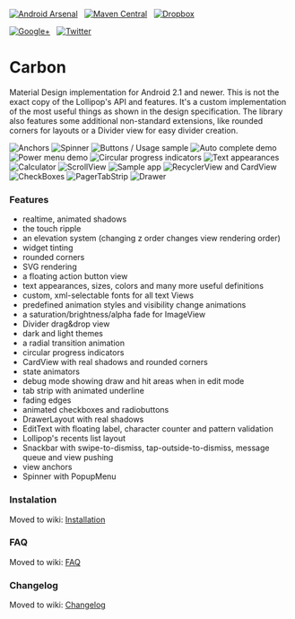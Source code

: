[![Android Arsenal](https://img.shields.io/badge/Android%20Arsenal-Carbon-brightgreen.svg?style=flat)](https://android-arsenal.com/details/1/1491)&nbsp;&nbsp;
[![Maven Central](https://img.shields.io/badge/Maven%20Central-0.10.0.1-brightgreen.svg)](https://oss.sonatype.org/content/groups/public/tk/zielony/carbon/0.10.0.1/)&nbsp;&nbsp;
[![Dropbox](https://img.shields.io/badge/Dropbox-Sample%20app-brightgreen.svg)](https://www.dropbox.com/s/qp4gu6m5so1o0df/samples.apk?raw=1)

[![Google+](https://img.shields.io/badge/Google+-Zielony-red.svg)](https://plus.google.com/u/2/109054799904873578131)&nbsp;&nbsp;
[![Twitter](https://img.shields.io/badge/Twitter-GreenMakesApps-blue.svg)](https://twitter.com/GreenMakesApps)

Carbon
================
Material Design implementation for Android 2.1 and newer. This is not the exact copy of the Lollipop's API and features. It's a custom implementation of the most useful things as shown in the design specification. The library also features some additional non-standard extensions, like rounded corners for layouts or a Divider view for easy divider creation.

![Anchors](https://github.com/ZieIony/Carbon/blob/master/images/anchors.png)
![Spinner](https://github.com/ZieIony/Carbon/blob/master/images/spinner.png)
![Buttons / Usage sample](https://github.com/ZieIony/Carbon/blob/master/images/buttonsusage.png)
![Auto complete demo](https://github.com/ZieIony/Carbon/blob/master/images/autocomplete.png)
![Power menu demo](https://github.com/ZieIony/Carbon/blob/master/images/powermenu.png)
![Circular progress indicators](https://github.com/ZieIony/Carbon/blob/master/images/progress.png)
![Text appearances](https://github.com/ZieIony/Carbon/blob/master/images/textappearances.png)
![Calculator](https://github.com/ZieIony/Carbon/blob/master/images/calculator.png)
![ScrollView](https://github.com/ZieIony/Carbon/blob/master/images/scrollview.png)
![Sample app](https://github.com/ZieIony/Carbon/blob/master/images/sampleapp.png)
![RecyclerView and CardView](https://github.com/ZieIony/Carbon/blob/master/images/recyclercards.png)
![CheckBoxes](https://github.com/ZieIony/Carbon/blob/master/images/checkboxes.png)
![PagerTabStrip](https://github.com/ZieIony/Carbon/blob/master/images/pagertabstrip.png)
![Drawer](https://github.com/ZieIony/Carbon/blob/master/images/drawer.png)

### Features
 - realtime, animated shadows
 - the touch ripple
 - an elevation system (changing z order changes view rendering order)
 - widget tinting
 - rounded corners
 - SVG rendering
 - a floating action button view
 - text appearances, sizes, colors and many more useful definitions
 - custom, xml-selectable fonts for all text Views
 - predefined animation styles and visibility change animations
 - a saturation/brightness/alpha fade for ImageView
 - Divider drag&drop view
 - dark and light themes
 - a radial transition animation
 - circular progress indicators
 - CardView with real shadows and rounded corners
 - state animators
 - debug mode showing draw and hit areas when in edit mode
 - tab strip with animated underline
 - fading edges
 - animated checkboxes and radiobuttons
 - DrawerLayout with real shadows
 - EditText with floating label, character counter and pattern validation
 - Lollipop's recents list layout
 - Snackbar with swipe-to-dismiss, tap-outside-to-dismiss, message queue and view pushing
 - view anchors
 - Spinner with PopupMenu

### Instalation
Moved to wiki: [Installation](https://github.com/ZieIony/Carbon/wiki/Installation)

### FAQ
Moved to wiki: [FAQ](https://github.com/ZieIony/Carbon/wiki/FAQ)

### Changelog
Moved to wiki: [Changelog](https://github.com/ZieIony/Carbon/wiki/Changelog)
